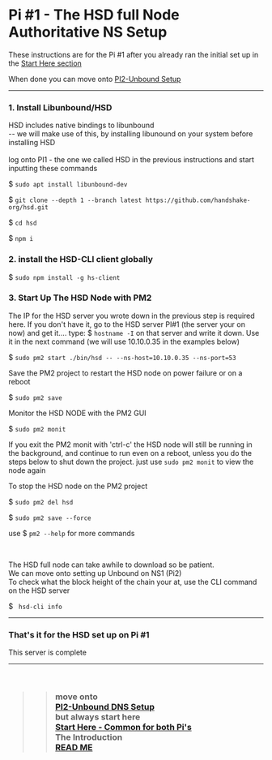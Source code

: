 # Pi #1 - The HSD full Node Authoritative NS Setup

These instructions are for the Pi #1 after you already ran the initial set up in the [Start Here section](./Start.md)


When done you can move onto [PI2-Unbound Setup](./PI2-Unbound_setup.md)
<HR/>

### 1. Install Libunbound/HSD 
HSD includes native bindings to libunbound <br/>-- we will make use of this, by installing libunound  on your system before installing HSD <br/><br/>
log onto PI1 - the one we called HSD in the previous instructions and start inputting these commands

$   `sudo apt install libunbound-dev`

$   `git clone --depth 1 --branch latest https://github.com/handshake-org/hsd.git`

$ `cd hsd`

$ `npm i`

### 2. install the HSD-CLI client globally

$ `sudo npm install -g hs-client`


### 3. Start Up The HSD Node with PM2



The IP for the HSD server you wrote down in the previous step is required here. If you don't have it, go to the HSD server PI#1 (the server your on now) and get it.... type:
$ `hostname -I` on that server and write it down. Use it in the next command (we will use 10.10.0.35 in the examples below)

$   `sudo pm2 start ./bin/hsd -- --ns-host=10.10.0.35 --ns-port=53`

Save the PM2 project to restart the HSD node on power failure or on a reboot

$ `sudo pm2 save`

Monitor the HSD NODE with the PM2 GUI

$   `sudo pm2 monit`

If you exit the PM2 monit with 'ctrl-c' the HSD node will still be running in the background, and continue to run even on a reboot, unless you do the steps below to shut down the project.  just use `sudo pm2 monit` to view the node again

To stop the HSD node on the PM2 project

$   `sudo pm2 del hsd`

$   `sudo pm2 save --force`

use $ `pm2 --help` for more commands 

<br/>

The HSD full node can take awhile to download so be patient.<br/>  We can move onto setting up Unbound on NS1 (Pi2)<br/>
To check what the block height of the chain your at, use the CLI command on the HSD server

  $ ` hsd-cli info`


 <hr/>
  <H3> That's it for the HSD set up on Pi #1 </h3>
  This server is complete 
  <hr/>
<br/>
<h3>

>>move onto <br/>
 [PI2-Unbound DNS Setup](./PI2-Unbound_setup.md) <br/>but  always start here <br/>
 [Start Here - Common for both Pi's](./Start.md)
 <br/>The Introduction <br/>
 [READ ME](./README.md)
  
</h3>



